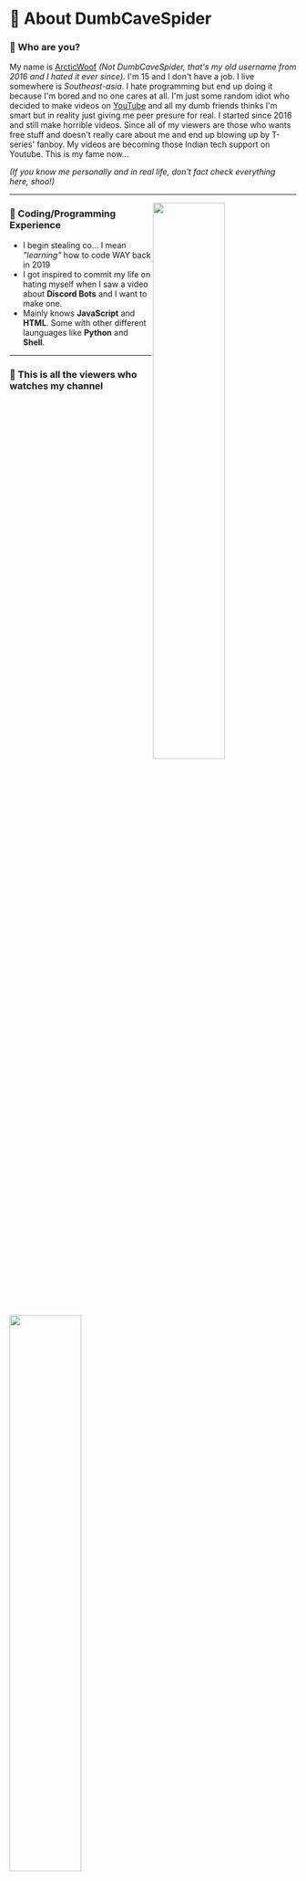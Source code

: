 # 👏 About DumbCaveSpider

### 🤔 Who are you?

My name is [ArcticWoof](https://arcticwoof.com.au) *(Not DumbCaveSpider, that's my old username from 2016 and I hated it ever since)*. I'm 15 and I don't have a job. I live somewhere is *Southeast-asia*. I hate programming but end up doing it because I'm bored and no one cares at all. I'm just some random idiot who decided to make videos on [YouTube](https://www.youtube.com/MrProCaveSpider) and all my dumb friends thinks I'm smart but in reality just giving me peer presure for real. I started since 2016 and still make horrible videos. Since all of my viewers are those who wants free stuff and doesn't really care about me and end up blowing up by T-series' fanboy. My videos are becoming those Indian tech support on Youtube. This is my fame now...

*(If you know me personally and in real life, don't fact check everything here, shoo!)*

---
[<img align="right" width="50%" src="https://github-readme-stats.vercel.app/api?username=DumbCaveSpider&theme=dark&show_icons=true">](https://metrics.lecoq.io/DumbCaveSpider?template=classic)

### 📑 Coding/Programming Experience
- I begin stealing co... I mean *"learning"* how to code WAY back in 2019
- I got inspired to commit my life on hating myself when I saw a video about **Discord Bots** and I want to make one.
- Mainly knows **JavaScript** and **HTML**. Some with other different launguages like **Python** and **Shell**.

---
### 🎥 This is all the viewers who watches my channel

<img align="center" width="50%" src="https://cdn.discordapp.com/attachments/715123369200189460/847042815900123156/Screenshot_2021-05-26_172530.png">

This is sad but it's true, most of my viewers has broken English and I'm not even Indian...
*I born on the 3rd country of the list :)*

---
### 🧾 Ongoing Projects
<details>
    <summary>Github Projects</summary>
<li><a href="https://github.com/DumbCaveSpider/Minecraft-Cloud-Shell">Minecraft Cloud Shell | Server Setup</a></li>
<li><a href="https://github.com/DumbCaveSpider/Arctic-Temp-Mail">Arctic Temp Mail | Discord Bot</a></li>
 </details>
 
---
### 🗣 Visitor Count
<p><img src="https://visitor-badge.glitch.me/badge?page_id=DumbCaveSpider.DumbCaveSpider" alt="visitors"></p>
